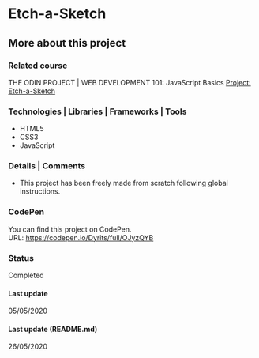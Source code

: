 # Etch-a-Sketch

## More about this project

### Related course
THE ODIN PROJECT | WEB DEVELOPMENT 101: JavaScript Basics 
[Project: Etch-a-Sketch](https://www.theodinproject.com/courses/web-development-101/lessons/etch-a-sketch-project)

### Technologies | Libraries | Frameworks | Tools  
- HTML5
- CSS3
- JavaScript

### Details | Comments
- This project has been freely made from scratch following global instructions.

### CodePen
You can find this project on CodePen.  
URL: https://codepen.io/Dyrits/full/OJyzQYB

### Status
Completed

#### Last update
05/05/2020

#### Last update (README.md)
26/05/2020